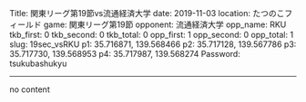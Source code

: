 Title: 関東リーグ第19節vs流通経済大学
date: 2019-11-03
location: たつのこフィールド
game: 関東リーグ第19節
opponent: 流通経済大学
opp_name: RKU
tkb_first: 0
tkb_second: 0
tkb_total: 0
opp_first: 1
opp_second: 0
opp_total: 1
slug: 19sec_vsRKU
p1: 35.716871, 139.568466
p2: 35.717128, 139.567786
p3: 35.717730, 139.568953
p4: 35.717987, 139.568274
Password: tsukubashukyu



---
no content
